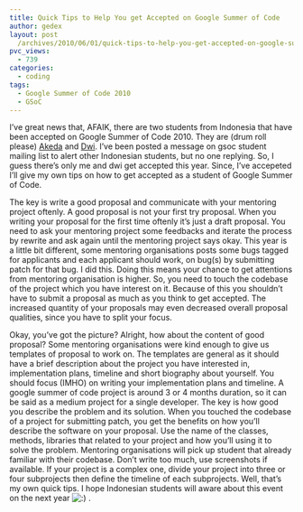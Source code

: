 ```yaml
---
title: Quick Tips to Help You get Accepted on Google Summer of Code
author: gedex
layout: post
  /archives/2010/06/01/quick-tips-to-help-you-get-accepted-on-google-summer-of-code/
pvc_views:
  - 739
categories:
  - coding
tags:
  - Google Summer of Code 2010
  - GSoC
---
```


I’ve great news that, AFAIK, there are two students from Indonesia that have been accepted on Google Summer of Code 2010. They are (drum roll please) [Akeda][1] and [Dwi][2]. I’ve been posted a message on gsoc student mailing list to alert other Indonesian students, but no one replying. So, I guess there’s only me and dwi get accepted this year. Since, I’ve accepeted I’ll give my own tips on how to get accepted as a student of Google Summer of Code.

<!-- more -->

The key is write a good proposal and communicate with your mentoring project oftenly. A good proposal is not your first try proposal. When you writing your proposal for the first time oftenly it’s just a draft proposal. You need to ask your mentoring project some feedbacks and iterate the process by rewrite and ask again until the mentoring project says okay. This year is a little bit different, some mentoring organisations posts some bugs tagged for applicants and each applicant should work, on bug(s) by submitting patch for that bug. I did this. Doing this means your chance to get attentions from mentoring organisation is higher. So, you need to touch the codebase of the project which you have interest on it. Because of this you shouldn’t have to submit a proposal as much as you think to get accepted. The increased quantity of your proposals may even decreased overall proposal qualities, since you have to split your focus.

 [1]: http://docs.google.com/View?id=dd78s8mr_5cs8x3shh
 [2]: http://wiki.github.com/ginatrapani/thinktank/dwi-widiastuti-installation-simplification-and-auto-updates

Okay, you’ve got the picture? Alright, how about the content of good proposal? Some mentoring organisations were kind enough to give us templates of proposal to work on. The templates are general as it should have a brief description about the project you have interested in, implementation plans, timeline and short biography about yourself. You should focus (IMHO) on writing your implementation plans and timeline. A google summer of code project is around 3 or 4 months duration, so it can be said as a medium project for a single developer. The key is how good you describe the problem and its solution. When you touched the codebase of a project for submitting patch, you get the benefits on how you’ll describe the software on your proposal. Use the name of the classes, methods, libraries that related to your project and how you’ll using it to solve the problem. Mentoring organisations will pick up student that already familiar with their codebase. Don’t write too much, use screenshots if available. If your project is a complex one, divide your project into three or four subprojects then define the timeline of each subprojects. Well, that’s my own quick tips. I hope Indonesian students will aware about this event on the next year ![:)][3] .

 [3]: http://local-www.gedex.web.id/wp-includes/images/smilies/icon_smile.gif

